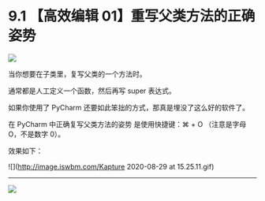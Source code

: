 # 9.1 【高效编辑 01】重写父类方法的正确姿势

![](http://image.iswbm.com/20200804124133.png)

当你想要在子类里，复写父类的一个方法时。

通常都是人工定义一个函数，然后再写 super 表达式。

如果你使用了 PyCharm 还要如此笨拙的方式，那真是埋没了这么好的软件了。

在 PyCharm 中正确复写父类方法的姿势 是使用快捷键：⌘ + O （注意是字母 O，不是数字 0）。

效果如下：

![](http://image.iswbm.com/Kapture 2020-08-29 at 15.25.11.gif)





---

![](http://image.iswbm.com/20200607174235.png)